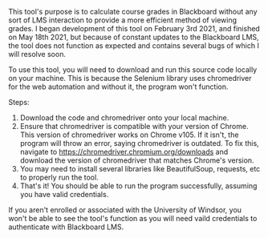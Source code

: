 This tool's purpose is to calculate course grades in Blackboard without any sort of LMS interaction to provide a more efficient method of viewing grades.
I began development of this tool on February 3rd 2021, and finished on May 18th 2021,
but because of constant updates to the Blackboard LMS, the tool does not function as expected and contains several bugs of which I will resolve soon.

To use this tool, you will need to download and run this source code locally on your machine. This is because the Selenium library uses chromedriver for
the web automation and without it, the program won't function.

Steps:

1. Download the code and chromedriver onto your local machine.
2. Ensure that chromedriver is compatible with your version of Chrome. This version of chromedriver works on Chrome v105. 
If it isn't, the program will throw an error, saying chromedriver is outdated. To fix this, navigate to https://chromedriver.chromium.org/downloads 
and download the version of chromedriver that matches Chrome's version.
3. You may need to install several libraries like BeautifulSoup, requests, etc to properly run the tool. 
4. That's it! You should be able to run the program successfully, assuming you have valid credentials. 

If you aren't enrolled or associated with the University of Windsor, you won't be able to see the tool's function as you will need vaild credentials to 
authenticate with Blackboard LMS. 
